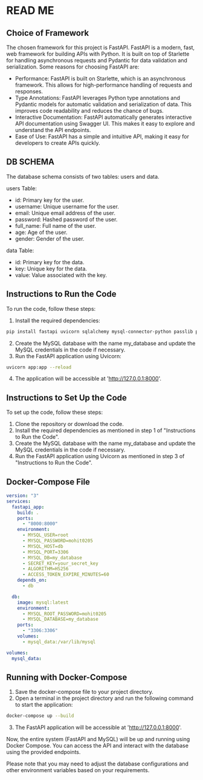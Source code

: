 # READ ME

## Choice of Framework

The chosen framework for this project is FastAPI. FastAPI is a modern, fast, web framework for building APIs with Python. It is built on top of Starlette for handling asynchronous requests and Pydantic for data validation and serialization. Some reasons for choosing FastAPI are:

* Performance: FastAPI is built on Starlette, which is an asynchronous framework. This allows for high-performance handling of requests and responses.
* Type Annotations: FastAPI leverages Python type annotations and Pydantic models for automatic validation and serialization of data. This improves code readability and reduces the chance of bugs.
* Interactive Documentation: FastAPI automatically generates interactive API documentation using Swagger UI. This makes it easy to explore and understand the API endpoints.
* Ease of Use: FastAPI has a simple and intuitive API, making it easy for developers to create APIs quickly.

## DB SCHEMA

The database schema consists of two tables: users and data.

users Table:
* id: Primary key for the user.
* username: Unique username for the user.
* email: Unique email address of the user.
* password: Hashed password of the user.
* full_name: Full name of the user.
* age: Age of the user.
* gender: Gender of the user.


data Table:
* id: Primary key for the data.
* key: Unique key for the data.
* value: Value associated with the key.

## Instructions to Run the Code
To run the code, follow these steps:
1. Install the required dependencies:
```bash 
pip install fastapi uvicorn sqlalchemy mysql-connector-python passlib pyjwt python-multipart
```
2. Create the MySQL database with the name my_database and update the MySQL credentials in the code if necessary.
3. Run the FastAPI application using Uvicorn:
```bash
uvicorn app:app --reload
```
4. The application will be accessible at 'http://127.0.0.1:8000'.

## Instructions to Set Up the Code
To set up the code, follow these steps:
1. Clone the repository or download the code.
2. Install the required dependencies as mentioned in step 1 of "Instructions to Run the Code".
3. Create the MySQL database with the name my_database and update the MySQL credentials in the code if necessary.
4. Run the FastAPI application using Uvicorn as mentioned in step 3 of "Instructions to Run the Code".

## Docker-Compose File
```yaml
version: "3"
services:
  fastapi_app:
    build: .
    ports:
      - "8000:8000"
    environment:
      - MYSQL_USER=root
      - MYSQL_PASSWORD=mohit0205
      - MYSQL_HOST=db
      - MYSQL_PORT=3306
      - MYSQL_DB=my_database
      - SECRET_KEY=your_secret_key
      - ALGORITHM=HS256
      - ACCESS_TOKEN_EXPIRE_MINUTES=60
    depends_on:
      - db

  db:
    image: mysql:latest
    environment:
      - MYSQL_ROOT_PASSWORD=mohit0205
      - MYSQL_DATABASE=my_database
    ports:
      - "3306:3306"
    volumes:
      - mysql_data:/var/lib/mysql

volumes:
  mysql_data:
```

## Running with Docker-Compose
1. Save the docker-compose file to your project directory.
2. Open a terminal in the project directory and run the following command to start the application:
```bash
docker-compose up --build
```
3. The FastAPI application will be accessible at 'http://127.0.0.1:8000'.

Now, the entire system (FastAPI and MySQL) will be up and running using Docker Compose. You can access the API and interact with the database using the provided endpoints.

Please note that you may need to adjust the database configurations and other environment variables based on your requirements.




